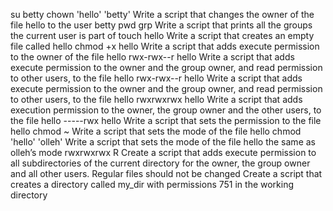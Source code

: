 su betty
chown 'hello' 'betty'
Write a script that changes the owner of the file hello to the user betty
pwd grp
Write a script that prints all the groups the current user is part of
touch hello
Write a script that creates an empty file called hello
chmod +x hello
Write a script that adds execute permission to the owner of the file hello
rwx-rwx--r hello
Write a script that adds execute permission to the owner and the group owner, and read permission to other users, to the file hello
rwx-rwx--r hello
Write a script that adds execute permission to the owner and the group owner, and read permission to other users, to the file hello
rwxrwxrwx hello
Write a script that adds execution permission to the owner, the group owner and the other users, to the file hello
-----rwx hello
Write a script that sets the permission to the file hello
chmod ~
Write a script that sets the mode of the file hello
chmod 'hello' 'olleh'
Write a script that sets the mode of the file hello the same as olleh’s mode
rwxrwxrwx R
Create a script that adds execute permission to all subdirectories of the current directory for the owner, the group owner and all other users. Regular files should not be changed
Create a script that creates a directory called my_dir with permissions 751 in the working directory
